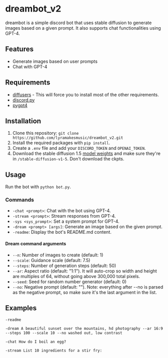 # dreambot_v2

dreambot is a simple discord bot that uses stable diffusion to generate images based on a given prompt. It also supports chat functionalities using GPT-4.

## Features
- Generate images based on user prompts
- Chat with GPT-4

## Requirements
- [diffusers](https://github.com/huggingface/diffusers) - This will force you to install most of the other requirements.
- [discord.py](https://pypi.org/project/discord.py/)
- [pygpt4](https://github.com/lyramakesmusic/pygpt4)

## Installation

1. Clone this repository: `git clone https://github.com/lyramakesmusic/dreambot_v2.git`
2. Install the required packages with `pip install`.
3. Create a `.env` file and add your `DISCORD_TOKEN` and `OPENAI_TOKEN`.
4. Download the stable diffusion 1.5 [model weights](https://huggingface.co/runwayml/stable-diffusion-v1-5/tree/main) and make sure they're in `/stable-diffusion-v1-5`. Don't download the ckpts.

## Usage

Run the bot with `python bot.py`.

### Commands

- `-chat <prompt>`: Chat with the bot using GPT-4.
- `-stream <prompt>`: Stream responses from GPT-4.
- `-sys <sys_prompt>`: Set a system prompt for GPT-4.
- `-dream <prompt> [args]`: Generate an image based on the given prompt.
- `-readme`: Display the bot's README.md content.

#### Dream command arguments

- `--n`: Number of images to create (default: 1)
- `--scale`: Guidance scale (default: 7.5)
- `--steps`: Number of generation steps (default: 50)
- `--ar`: Aspect ratio (default: "1:1"). It will auto-crop so width and height are multiples of 64, without going above 300,000 total pixels.
- `--seed`: Seed for random number generator (default: 0)
- `--no`: Negative prompt (default: ""). Note: everything after --no is parsed as the negative prompt, so make sure it's the last argument in the list.

## Examples

```
-readme

-dream A beautiful sunset over the mountains, hd photography --ar 16:9 --steps 100 --scale 10 --no washed out, low contrast

-chat How do I boil an egg?

-stream List 10 ingredients for a stir fry:
```
